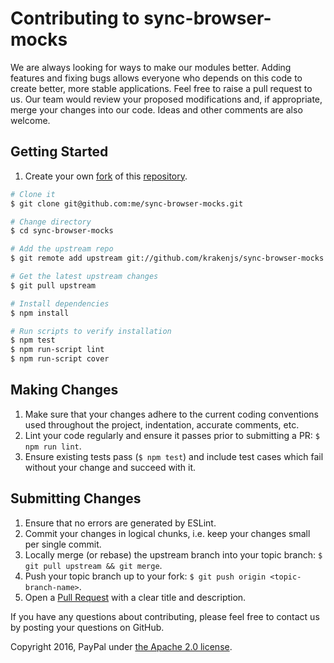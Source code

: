 # Contributing to sync-browser-mocks

We are always looking for ways to make our modules better. Adding features and fixing bugs allows everyone who depends
on this code to create better, more stable applications.
Feel free to raise a pull request to us. Our team would review your proposed modifications and, if appropriate, merge
your changes into our code. Ideas and other comments are also welcome.

## Getting Started

1. Create your own [fork](https://help.github.com/articles/fork-a-repo) of this [repository](../../fork).

```bash
# Clone it
$ git clone git@github.com:me/sync-browser-mocks.git

# Change directory
$ cd sync-browser-mocks

# Add the upstream repo
$ git remote add upstream git://github.com/krakenjs/sync-browser-mocks.git

# Get the latest upstream changes
$ git pull upstream

# Install dependencies
$ npm install

# Run scripts to verify installation
$ npm test
$ npm run-script lint
$ npm run-script cover
```

## Making Changes

1. Make sure that your changes adhere to the current coding conventions used throughout the project, indentation, accurate comments, etc.
2. Lint your code regularly and ensure it passes prior to submitting a PR:
   `$ npm run lint`.
3. Ensure existing tests pass (`$ npm test`) and include test cases which fail without your change and succeed with it.

## Submitting Changes

1. Ensure that no errors are generated by ESLint.
2. Commit your changes in logical chunks, i.e. keep your changes small per single commit.
3. Locally merge (or rebase) the upstream branch into your topic branch: `$ git pull upstream && git merge`.
4. Push your topic branch up to your fork: `$ git push origin <topic-branch-name>`.
5. Open a [Pull Request](https://help.github.com/articles/using-pull-requests) with a clear title and description.

If you have any questions about contributing, please feel free to contact us by posting your questions on GitHub.

Copyright 2016, PayPal under [the Apache 2.0 license](LICENSE.txt).
